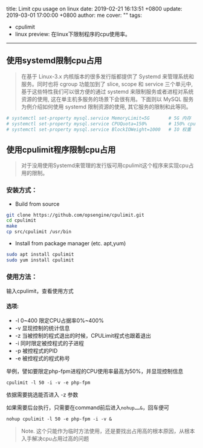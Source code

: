 title: Limit cpu usage on linux 
date: 2019-02-21 16:13:51 +0800
update: 2019-03-01 17:00:00 +0800
author: me
cover: ""
tags:
  - cpulimit
  - linux
preview: 在linux下限制程序的cpu使用率。
---

## 使用systemd限制cpu占用

> 在基于 Linux-3.x 内核版本的很多发行版都提供了 Systemd 来管理系统和服务。同时也将 cgroup 功能加到了 slice, scope 和 service 三个单元中, 基于这些特性我们可以很方便的通过 systemd 来限制服务或者进程对系统资源的使用, 这在单主机多服务的场景下会很有用。下面则以 MySQL 服务为例介绍如何使用 systemd 限制资源的使用, 其它服务的限制和此等同。

```bash
# systemctl set-property mysql.service MemoryLimit=5G       # 5G 内存
# systemctl set-property mysql.service CPUQuota=150%        # 150% cpu 使用率
# systemctl set-property mysql.service BlockIOWeight=1000   # IO 权重
```

## 使用cpulimit程序限制cpu占用

> 对于没用使用Systemd来管理的发行版可用cpulimit这个程序来实现cpu占用的限制。

### 安装方式：
- Build from source

```bash
git clone https://github.com/opsengine/cpulimit.git
cd cpulimit
make
cp src/cpulimit /usr/bin
```

- Install from package manager (etc. apt,yum)

```bash
sudo apt install cpulimit
sudo yum install cpulimit
```

### 使用方法：
输入cpulimit，查看使用方式
#### 选项:
* -l 0~400 限定CPU占据率0%~400%
* -v 显现控制的统计信息
* -z 当被控制的程式退出的时候，CPULimit程式也跟着退出
* -i 同时限定被控程式的子进程
* -p 被控程式的PID
* -e 被控程式的程式称号
 
举例，譬如要限定php-fpm进程的CPU使用率最高为50%，并显现控制信息
```
cpulimit -l 50 -i -v -e php-fpm
```
依据需要挑选能否进入 -z 参数

如果需要后台执行，只需要在command前后进入`nohup……&`，回车便可
```
nohup cpulimit -l 50 -e php-fpm -i -v &
```



> Note. 这个只能作为临时方法使用，还是要找出占用高的根本原因，从根本入手解决cpu占用过高的问题
